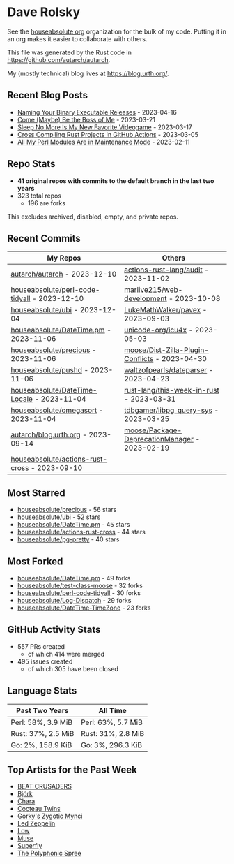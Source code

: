
# Dave Rolsky

See the [houseabsolute org](https://github.com/houseabsolute) organization for
the bulk of my code. Putting it in an org makes it easier to collaborate with
others.

This file was generated by the Rust code in
https://github.com/autarch/autarch.

My (mostly technical) blog lives at https://blog.urth.org/.

## Recent Blog Posts

- [Naming Your Binary Executable Releases](https://blog.urth.org/2023/04/16/naming-your-binary-executable-releases/) - 2023-04-16
- [Come (Maybe) Be the Boss of Me](https://blog.urth.org/2023/03/21/come-maybe-be-the-boss-of-me/) - 2023-03-21
- [Sleep No More Is My New Favorite Videogame](https://blog.urth.org/2023/03/17/sleep-no-more-is-my-new-favorite-videogame/) - 2023-03-17
- [Cross Compiling Rust Projects in GitHub Actions](https://blog.urth.org/2023/03/05/cross-compiling-rust-projects-in-github-actions/) - 2023-03-05
- [All My Perl Modules Are in Maintenance Mode](https://blog.urth.org/2023/02/11/all-my-perl-modules-are-in-maintenance-mode/) - 2023-02-11


## Repo Stats
- **41 original repos with commits to the default branch in the last two years**
- 323 total repos
  - 196 are forks

This excludes archived, disabled, empty, and private repos.

## Recent Commits
| My Repos | Others |
|----------|--------|
| [autarch/autarch](https://github.com/autarch/autarch) - 2023-12-10              | [actions-rust-lang/audit](https://github.com/actions-rust-lang/audit) - 2023-11-02                |
| [houseabsolute/perl-code-tidyall](https://github.com/houseabsolute/perl-code-tidyall) - 2023-12-10              | [marlive215/web-development](https://github.com/marlive215/web-development) - 2023-10-08                |
| [houseabsolute/ubi](https://github.com/houseabsolute/ubi) - 2023-12-04              | [LukeMathWalker/pavex](https://github.com/LukeMathWalker/pavex) - 2023-09-03                |
| [houseabsolute/DateTime.pm](https://github.com/houseabsolute/DateTime.pm) - 2023-11-06              | [unicode-org/icu4x](https://github.com/unicode-org/icu4x) - 2023-05-03                |
| [houseabsolute/precious](https://github.com/houseabsolute/precious) - 2023-11-06              | [moose/Dist-Zilla-Plugin-Conflicts](https://github.com/moose/Dist-Zilla-Plugin-Conflicts) - 2023-04-30                |
| [houseabsolute/pushd](https://github.com/houseabsolute/pushd) - 2023-11-06              | [waltzofpearls/dateparser](https://github.com/waltzofpearls/dateparser) - 2023-04-23                |
| [houseabsolute/DateTime-Locale](https://github.com/houseabsolute/DateTime-Locale) - 2023-11-04              | [rust-lang/this-week-in-rust](https://github.com/rust-lang/this-week-in-rust) - 2023-03-31                |
| [houseabsolute/omegasort](https://github.com/houseabsolute/omegasort) - 2023-11-04              | [tdbgamer/libpg_query-sys](https://github.com/tdbgamer/libpg_query-sys) - 2023-03-25                |
| [autarch/blog.urth.org](https://github.com/autarch/blog.urth.org) - 2023-09-14              | [moose/Package-DeprecationManager](https://github.com/moose/Package-DeprecationManager) - 2023-02-19                |
| [houseabsolute/actions-rust-cross](https://github.com/houseabsolute/actions-rust-cross) - 2023-09-10              |                 |


## Most Starred
- [houseabsolute/precious](https://github.com/houseabsolute/precious) - 56 stars
- [houseabsolute/ubi](https://github.com/houseabsolute/ubi) - 52 stars
- [houseabsolute/DateTime.pm](https://github.com/houseabsolute/DateTime.pm) - 45 stars
- [houseabsolute/actions-rust-cross](https://github.com/houseabsolute/actions-rust-cross) - 44 stars
- [houseabsolute/pg-pretty](https://github.com/houseabsolute/pg-pretty) - 40 stars


## Most Forked
- [houseabsolute/DateTime.pm](https://github.com/houseabsolute/DateTime.pm) - 49 forks
- [houseabsolute/test-class-moose](https://github.com/houseabsolute/test-class-moose) - 32 forks
- [houseabsolute/perl-code-tidyall](https://github.com/houseabsolute/perl-code-tidyall) - 30 forks
- [houseabsolute/Log-Dispatch](https://github.com/houseabsolute/Log-Dispatch) - 29 forks
- [houseabsolute/DateTime-TimeZone](https://github.com/houseabsolute/DateTime-TimeZone) - 23 forks


## GitHub Activity Stats
- 557 PRs created
  - of which 414 were merged
- 495 issues created
  - of which 305 have been closed

## Language Stats
| Past Two Years        | All Time                |
|-----------------------|-------------------------|
| Perl: 58%, 3.9 MiB              | Perl: 63%, 5.7 MiB                |
| Rust: 37%, 2.5 MiB              | Rust: 31%, 2.8 MiB                |
| Go: 2%, 158.9 KiB              | Go: 3%, 296.3 KiB                |


## Top Artists for the Past Week
* [BEAT CRUSADERS](https://musicbrainz.org/artist/e8575463-1ef4-4fc7-8d63-b8b12fe3c13b)
* [Björk](https://musicbrainz.org/artist/87c5dedd-371d-4a53-9f7f-80522fb7f3cb)
* [Chara](https://musicbrainz.org/artist/94812064-a7c2-49d2-b6b0-b9e76289bf87)
* [Cocteau Twins](https://musicbrainz.org/artist/000fc734-b7e1-4a01-92d1-f544261b43f5)
* [Gorky&#39;s Zygotic Mynci](https://musicbrainz.org/artist/4015f3f8-2711-41de-b80b-4fee07373b12)
* [Led Zeppelin](https://musicbrainz.org/artist/678d88b2-87b0-403b-b63d-5da7465aecc3)
* [Low](https://musicbrainz.org/artist/92de643f-fa8f-4e68-b627-4376711b7b33)
* [Muse](https://musicbrainz.org/artist/9c9f1380-2516-4fc9-a3e6-f9f61941d090)
* [Superfly](https://musicbrainz.org/search?query=Superfly&amp;type=artist&amp;method=indexed)
* [The Polyphonic Spree](https://musicbrainz.org/artist/6758601f-6d57-491e-a125-037f382a5ddd)

